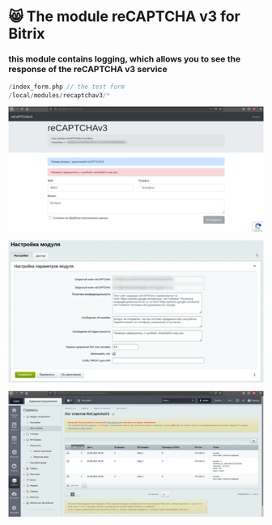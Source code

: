 # 😸 The module reCAPTCHA v3 for Bitrix
### this module contains logging, which allows you to see the response of the reCAPTCHA v3 service
```php
/index_form.php // the test form
/local/modules/recaptchav3/*
``` 

![the form](https://github.com/otolaa/bitrix_recaptchav3/blob/master/images/recaptchav3/re.png "the form")  

![reCAPTCHA v3 module](https://github.com/otolaa/bitrix_recaptchav3/blob/master/images/recaptchav3/re_2.png "reCAPTCHA v3 module")  

![reCAPTCHA v3 the log](https://github.com/otolaa/bitrix_recaptchav3/blob/master/images/recaptchav3/re_1.png "reCAPTCHA v3 the log")  